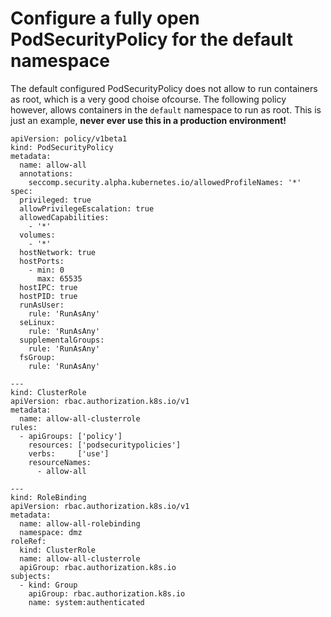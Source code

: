 # Configure a fully open PodSecurityPolicy for the default namespace

The default configured PodSecurityPolicy does not allow to run containers as root, which is a very good choise ofcourse. The following policy however, allows containers in the `default` namespace to run as root. This is just an example, **never ever use this in a production environment!**

```lang=yaml
apiVersion: policy/v1beta1
kind: PodSecurityPolicy
metadata:
  name: allow-all
  annotations:
    seccomp.security.alpha.kubernetes.io/allowedProfileNames: '*'
spec:
  privileged: true
  allowPrivilegeEscalation: true
  allowedCapabilities:
    - '*'
  volumes:
    - '*'
  hostNetwork: true
  hostPorts:
    - min: 0
      max: 65535
  hostIPC: true
  hostPID: true
  runAsUser:
    rule: 'RunAsAny'
  seLinux:
    rule: 'RunAsAny'
  supplementalGroups:
    rule: 'RunAsAny'
  fsGroup:
    rule: 'RunAsAny'

---
kind: ClusterRole
apiVersion: rbac.authorization.k8s.io/v1
metadata:
  name: allow-all-clusterrole
rules:
  - apiGroups: ['policy']
    resources: ['podsecuritypolicies']
    verbs:     ['use']
    resourceNames:
      - allow-all

---
kind: RoleBinding
apiVersion: rbac.authorization.k8s.io/v1
metadata:
  name: allow-all-rolebinding
  namespace: dmz
roleRef:
  kind: ClusterRole
  name: allow-all-clusterrole
  apiGroup: rbac.authorization.k8s.io
subjects:
  - kind: Group
    apiGroup: rbac.authorization.k8s.io
    name: system:authenticated
```
